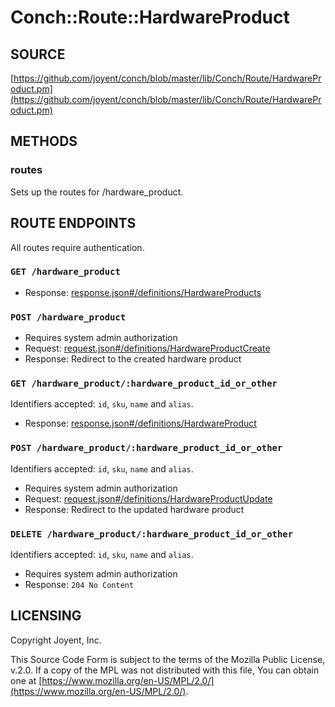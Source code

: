 # Conch::Route::HardwareProduct

## SOURCE

[https://github.com/joyent/conch/blob/master/lib/Conch/Route/HardwareProduct.pm](https://github.com/joyent/conch/blob/master/lib/Conch/Route/HardwareProduct.pm)

## METHODS

### routes

Sets up the routes for /hardware\_product.

## ROUTE ENDPOINTS

All routes require authentication.

### `GET /hardware_product`

- Response: [response.json#/definitions/HardwareProducts](../json-schema/response.json#/definitions/HardwareProducts)

### `POST /hardware_product`

- Requires system admin authorization
- Request: [request.json#/definitions/HardwareProductCreate](../json-schema/request.json#/definitions/HardwareProductCreate)
- Response: Redirect to the created hardware product

### `GET /hardware_product/:hardware_product_id_or_other`

Identifiers accepted: `id`, `sku`, `name` and `alias`.

- Response: [response.json#/definitions/HardwareProduct](../json-schema/response.json#/definitions/HardwareProduct)

### `POST /hardware_product/:hardware_product_id_or_other`

Identifiers accepted: `id`, `sku`, `name` and `alias`.

- Requires system admin authorization
- Request: [request.json#/definitions/HardwareProductUpdate](../json-schema/request.json#/definitions/HardwareProductUpdate)
- Response: Redirect to the updated hardware product

### `DELETE /hardware_product/:hardware_product_id_or_other`

Identifiers accepted: `id`, `sku`, `name` and `alias`.

- Requires system admin authorization
- Response: `204 No Content`

## LICENSING

Copyright Joyent, Inc.

This Source Code Form is subject to the terms of the Mozilla Public License,
v.2.0. If a copy of the MPL was not distributed with this file, You can obtain
one at [https://www.mozilla.org/en-US/MPL/2.0/](https://www.mozilla.org/en-US/MPL/2.0/).
